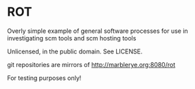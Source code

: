 ROT
===

Overly simple example of general software processes for use in investigating
scm tools and scm hosting tools

Unlicensed, in the public domain.  See LICENSE.

git repositories are mirrors of http://marblerye.org:8080/rot

For testing purposes only!

